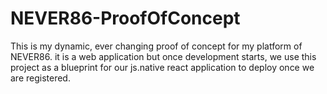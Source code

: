 # NEVER86-ProofOfConcept
This is my dynamic, ever changing proof of concept for my platform of NEVER86. it is a web application but once development starts, we use this project as a blueprint for our js.native react application to deploy once we are registered.
